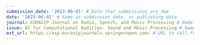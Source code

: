 ```yaml
---
submission_date: '2023-06-01' # Date that submissions are due
date: '2023-06-01' # Same as submission_date, or publishing date
journal: EURASIP Journal on Audio, Speech, and Music Processing # Name of the journal
issue: AI for Computational Audition- Sound and Music Processing # Name of this issue
ext_url: https://asp-eurasipjournals.springeropen.com/ # URL to call for articles for this issue
---
```

